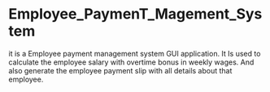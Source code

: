 # Employee_PaymenT_Magement_System
it is a  Employee payment management system GUI application. It Is used to calculate the employee salary with overtime bonus in weekly wages.  And also generate the employee payment slip with all details about that employee.

